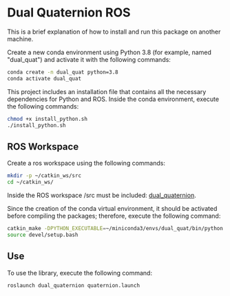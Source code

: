 # Dual Quaternion ROS

This is a brief explanation of how to install and run this package on another machine.

Create a new conda environment using Python 3.8 (for example, named "dual_quat") and activate it with the following commands:

```bash
conda create -n dual_quat python=3.8
conda activate dual_quat
```
This project includes an installation file that contains all the necessary dependencies for Python and ROS. Inside the conda environment, execute the following commands:

```bash
chmod +x install_python.sh
./install_python.sh
```

## ROS Workspace

Create a ros workspace using the following commands:
```bash
mkdir -p ~/catkin_ws/src
cd ~/catkin_ws/
```
Inside the ROS workspace /src must be included:
[dual_quaternion](https://github.com/lfrecalde1/dual_quaternion).

Since the creation of the conda virtual environment, it should be activated before compiling the packages; therefore, execute the following command:

```bash
catkin_make -DPYTHON_EXECUTABLE=~/miniconda3/envs/dual_quat/bin/python
source devel/setup.bash
```

## Use
To use the library, execute the following command:
```bash
roslaunch dual_quaternion quaternion.launch
```

